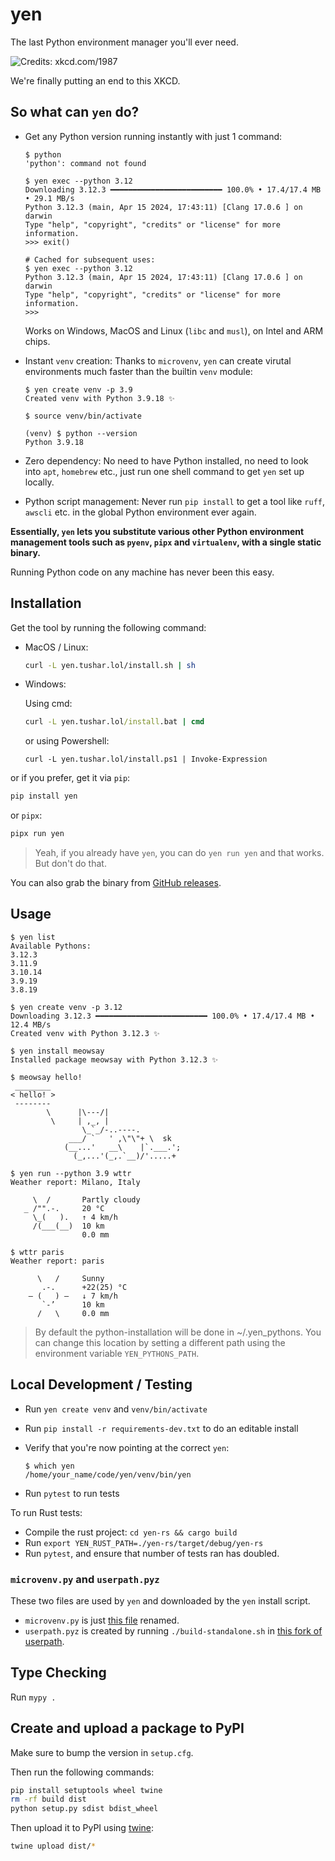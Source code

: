 # yen

The last Python environment manager you'll ever need.

![Credits: xkcd.com/1987](https://imgs.xkcd.com/comics/python_environment.png)

We're finally putting an end to this XKCD.

## So what can `yen` do?

- Get any Python version running instantly with just 1 command:

  ```console
  $ python
  'python': command not found

  $ yen exec --python 3.12
  Downloading 3.12.3 ━━━━━━━━━━━━━━━━━━━━━━━━━ 100.0% • 17.4/17.4 MB • 29.1 MB/s
  Python 3.12.3 (main, Apr 15 2024, 17:43:11) [Clang 17.0.6 ] on darwin
  Type "help", "copyright", "credits" or "license" for more information.
  >>> exit()

  # Cached for subsequent uses:
  $ yen exec --python 3.12
  Python 3.12.3 (main, Apr 15 2024, 17:43:11) [Clang 17.0.6 ] on darwin
  Type "help", "copyright", "credits" or "license" for more information.
  >>>
  ```

  Works on Windows, MacOS and Linux (`libc` and `musl`), on Intel and ARM chips.

- Instant `venv` creation: Thanks to `microvenv`, `yen` can create virutal
  environments much faster than the builtin `venv` module:

  ```console
  $ yen create venv -p 3.9
  Created venv with Python 3.9.18 ✨

  $ source venv/bin/activate

  (venv) $ python --version
  Python 3.9.18
  ```

- Zero dependency: No need to have Python installed, no need to look into `apt`,
  `homebrew` etc., just run one shell command to get `yen` set up locally.

- Python script management: Never run `pip install` to get a tool like `ruff`,
  `awscli` etc. in the global Python environment ever again.

**Essentially, `yen` lets you substitute various other Python environment
management tools such as `pyenv`, `pipx` and `virtualenv`, with a single static binary.**

Running Python code on any machine has never been this easy.

## Installation

Get the tool by running the following command:

- MacOS / Linux:

  ```bash
  curl -L yen.tushar.lol/install.sh | sh
  ```

- Windows:

  Using cmd:

  ```cmd
  curl -L yen.tushar.lol/install.bat | cmd
  ```

  or using Powershell:

  ```pwsh
  curl -L yen.tushar.lol/install.ps1 | Invoke-Expression
  ```

or if you prefer, get it via `pip`:

```bash
pip install yen
```

or `pipx`:

```bash
pipx run yen
```

> Yeah, if you already have `yen`, you can do `yen run yen` and that works.
> But don't do that.

You can also grab the binary from [GitHub releases](https://github.com/tusharsadhwani/yen/releases).

## Usage

```console
$ yen list
Available Pythons:
3.12.3
3.11.9
3.10.14
3.9.19
3.8.19

$ yen create venv -p 3.12
Downloading 3.12.3 ━━━━━━━━━━━━━━━━━━━━━━━━━ 100.0% • 17.4/17.4 MB • 12.4 MB/s
Created venv with Python 3.12.3 ✨

$ yen install meowsay
Installed package meowsay with Python 3.12.3 ✨

$ meowsay hello!
 ________
< hello! >
 --------
        \      |\---/|
         \     | ,_, |
                \_`_/-..----.
             ___/ `   ' ,\"\"+ \  sk
            (__...'   __\    |`.___.';
              (_,...'(_,.`__)/'.....+

$ yen run --python 3.9 wttr
Weather report: Milano, Italy

     \  /       Partly cloudy
   _ /"".-.     20 °C
     \_(   ).   ↑ 4 km/h
     /(___(__)  10 km
                0.0 mm

$ wttr paris
Weather report: paris

      \   /     Sunny
       .-.      +22(25) °C
    ― (   ) ―   ↓ 7 km/h
       `-’      10 km
      /   \     0.0 mm
```

> By default the python-installation will be done in ~/.yen_pythons.
> You can change this location by setting a different path using the environment variable `YEN_PYTHONS_PATH`.

## Local Development / Testing

- Run `yen create venv` and `venv/bin/activate`
- Run `pip install -r requirements-dev.txt` to do an editable install
- Verify that you're now pointing at the correct `yen`:

  ```console
  $ which yen
  /home/your_name/code/yen/venv/bin/yen
  ```

- Run `pytest` to run tests

To run Rust tests:

- Compile the rust project: `cd yen-rs && cargo build`
- Run `export YEN_RUST_PATH=./yen-rs/target/debug/yen-rs`
- Run `pytest`, and ensure that number of tests ran has doubled.

### `microvenv.py` and `userpath.pyz`

These two files are used by `yen` and downloaded by the `yen` install script.

- `microvenv.py` is just [this file][1] renamed.
- `userpath.pyz` is created by running `./build-standalone.sh` in
  [this fork of userpath][2].

[1]: https://github.com/brettcannon/microvenv/blob/3460d1e/microvenv/_create.py
[2]: https://github.com/tusharsadhwani/userpath-standalone

## Type Checking

Run `mypy .`

## Create and upload a package to PyPI

Make sure to bump the version in `setup.cfg`.

Then run the following commands:

```bash
pip install setuptools wheel twine
rm -rf build dist
python setup.py sdist bdist_wheel
```

Then upload it to PyPI using [twine](https://twine.readthedocs.io/en/latest/#installation):

```bash
twine upload dist/*
```
